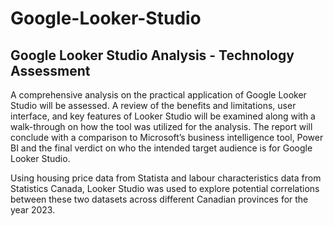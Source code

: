 # Google-Looker-Studio
## Google Looker Studio Analysis - Technology Assessment
A comprehensive analysis on the practical application of Google Looker Studio will be assessed. A review of the benefits and limitations, user interface, and key features of Looker Studio will be examined along with a walk-through on how the tool was utilized for the analysis. The report will conclude with a comparison to Microsoft’s business intelligence tool, Power BI and the final verdict on who the intended target audience is for Google Looker Studio.

Using housing price data from Statista and labour characteristics data from Statistics Canada, Looker Studio was used to explore potential correlations between these two datasets across different Canadian provinces for the year 2023.
